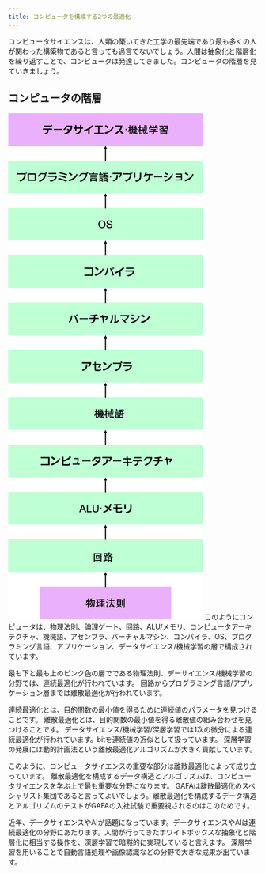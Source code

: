 ```yaml
---
title: コンピュータを構成する2つの最適化
---
```


コンピュータサイエンスは、人類の築いてきた工学の最先端であり最も多くの人が関わった構築物であると言っても過言でないでしょう。人間は抽象化と階層化を繰り返すことで、コンピュータは発達してきました。コンピュータの階層を見ていきましょう。

## コンピュータの階層

![computer science](./computer-sicence.png)
このようにコンピュータは、物理法則、論理ゲート、回路、ALU/メモリ、コンピュータアーキテクチャ、機械語、アセンブラ、バーチャルマシン、コンパイラ、OS、プログラミング言語、アプリケーション、データサイエンス/機械学習の層で構成されています。

最も下と最も上のピンク色の層でである物理法則、デーサイエンス/機械学習の分野では、連続最適化が行われています。
回路からプログラミング言語/アプリケーション層までは離散最適化が行われています。

連続最適化とは、目的関数の最小値を得るために連続値のパラメータを見つけることです。
離散最適化とは、目的関数の最小値を得る離散値の組み合わせを見つけることです。
データサイエンス/機械学習/深層学習では1次の微分による連続最適化が行われています。bitを連続値の近似として扱っています。
深層学習の発展には動的計画法という離散最適化アルゴリズムが大きく貢献しています。

このように、コンピュータサイエンスの重要な部分は離散最適化によって成り立っています。
離散最適化を構成するデータ構造とアルゴリズムは、コンピュータサイエンスを学ぶ上で最も重要な分野になります。
GAFAは離散最適化のスペシャリスト集団であると言ってよいでしょう。離散最適化を構成するデータ構造とアルゴリズムのテストがGAFAの入社試験で重要視されるのはこのためです。

近年、データサイエンスやAIが話題になっています。データサイエンスやAIは連続最適化の分野にあたります。人間が行ってきたホワイトボックスな抽象化と階層化に相当する操作を、深層学習で暗黙的に実現していると言えます。
深層学習を用いることで自動言語処理や画像認識などの分野で大きな成果が出ています。


